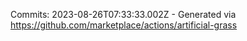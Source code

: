 Commits: 2023-08-26T07:33:33.002Z - Generated via https://github.com/marketplace/actions/artificial-grass
<br>
